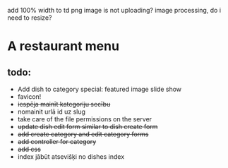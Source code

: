
add 100% width to td
png image is not uploading?
image processing, do i need to resize?
# A restaurant menu

## todo:
* Add dish to category special: featured image slide show
* favicon!
* ~~iespēja mainīt kategoriju secību~~
* nomainit urlā id uz slug
* take care of the file permissions on the server
* ~~update dish edit form similar to dish create form~~
* ~~add create category and edit category forms~~
* ~~add controller for category~~
* ~~add css~~
* index jābūt atsevišķi no dishes index